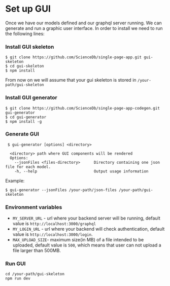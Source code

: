 # Set up GUI
Once we have our models defined and our graphql server running. We can generate and run a graphic user interface.
In order to install we need to run the following lines:
### Install GUI skeleton
```
$ git clone https://github.com/ScienceDb/single-page-app.git gui-skeleton
$ cd gui-skeleton
$ npm install
```
From now on we will assume that your gui skeleton is stored in `/your-path/gui-skeleton`

### Install GUI generator

```
$ git clone https://github.com/ScienceDb/single-page-app-codegen.git gui-generator
$ cd gui-generator
$ npm install -g
```

### Generate GUI
```
 $ gui-generator [options] <directory>

  <directory> path where GUI components will be rendered
  Options:
    --jsonFiles <files-directory>      Directory containing one json file for each model.
    -h, --help                         Output usage information
```
Example:
```
$ gui-generator --jsonFiles /your-path/json-files /your-path/gui-skeleton
```
### Environment variables

* `MY_SERVER_URL` - url where your backend server will be running, default value is `http://localhost:3000/graphql`
* `MY_LOGIN_URL` - url where your backend will check authentication, default value is `http://localhost:3000/login`.
* `MAX_UPLOAD_SIZE`- maximum size(in MB) of a file intended to be uploaded, default value is `500`, which means that user can not upload a file larger than 500MB.

### Run GUI
```
cd /your-path/gui-skeleton
npm run dev
```
